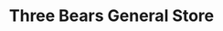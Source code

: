 ---
title: "Three Bears General Store"
url: /pigeon-forge/three-bears-general-store/
shop: Andenken
---